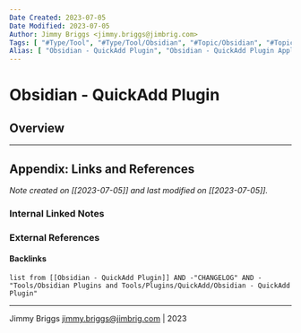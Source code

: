 ```yaml
---
Date Created: 2023-07-05
Date Modified: 2023-07-05
Author: Jimmy Briggs <jimmy.briggs@jimbrig.com>
Tags: [ "#Type/Tool", "#Type/Tool/Obsidian", "#Topic/Obsidian", "#Topic/PKM" ]
Alias: [ "Obsidian - QuickAdd Plugin", "Obsidian - QuickAdd Plugin Application" ]
---
```


# Obsidian - QuickAdd Plugin  


## Overview

<!-- TOC -->

***

## Appendix: Links and References

*Note created on [[2023-07-05]] and last modified on [[2023-07-05]].*

### Internal Linked Notes

### External References

#### Backlinks

```dataview
list from [[Obsidian - QuickAdd Plugin]] AND -"CHANGELOG" AND -"Tools/Obsidian Plugins and Tools/Plugins/QuickAdd/Obsidian - QuickAdd Plugin"
```


***

Jimmy Briggs <jimmy.briggs@jimbrig.com> | 2023
